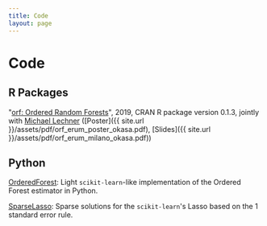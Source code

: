 ```yaml
---
title: Code
layout: page
---
```


# Code

## R Packages

"[orf: Ordered Random Forests](https://CRAN.R-project.org/package=orf)", 2019, CRAN R package version 0.1.3, jointly with [Michael Lechner](https://www.michael-lechner.eu/) ([Poster]({{ site.url }}/assets/pdf/orf_erum_poster_okasa.pdf), [Slides]({{ site.url }}/assets/pdf/orf_erum_milano_okasa.pdf))

## Python

[OrderedForest](https://github.com/okasag/OrderedForest): Light `scikit-learn`-like implementation of the Ordered Forest estimator in Python.

[SparseLasso](https://github.com/okasag/SparseLasso): Sparse solutions for the `scikit-learn`'s Lasso based on the 1 standard error rule.



